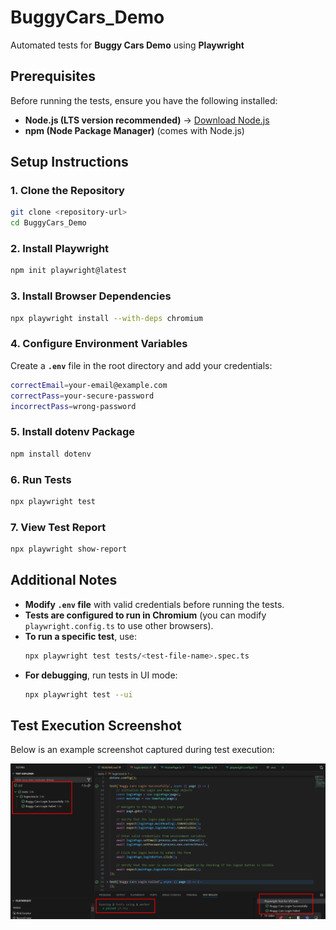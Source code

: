 # **BuggyCars_Demo**  
Automated tests for **Buggy Cars Demo** using **Playwright**  

## **Prerequisites**  
Before running the tests, ensure you have the following installed:  
- **Node.js (LTS version recommended)** → [Download Node.js](https://nodejs.org/)  
- **npm (Node Package Manager)** (comes with Node.js)  

## **Setup Instructions**  

### **1. Clone the Repository**  
```sh
git clone <repository-url>
cd BuggyCars_Demo
```

### **2. Install Playwright**  
```sh
npm init playwright@latest
```

### **3. Install Browser Dependencies**  
```sh
npx playwright install --with-deps chromium
```

### **4. Configure Environment Variables**  
Create a **`.env`** file in the root directory and add your credentials:  
```sh
correctEmail=your-email@example.com
correctPass=your-secure-password
incorrectPass=wrong-password
```

### **5. Install dotenv Package**  
```sh
npm install dotenv
```

### **6. Run Tests**  
```sh
npx playwright test
```

### **7. View Test Report**  
```sh
npx playwright show-report
```

## **Additional Notes**  
- **Modify `.env` file** with valid credentials before running the tests.  
- **Tests are configured to run in Chromium** (you can modify `playwright.config.ts` to use other browsers).  
- **To run a specific test**, use:  
  ```sh
  npx playwright test tests/<test-file-name>.spec.ts
  ```  
- **For debugging**, run tests in UI mode:  
  ```sh
  npx playwright test --ui
  ```  

## Test Execution Screenshot

Below is an example screenshot captured during test execution:

![Test Screenshot](screenshot.png)
